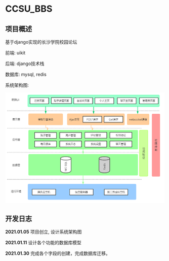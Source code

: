 # CCSU_BBS
## 项目概述

基于django实现的长沙学院校园论坛

前端: uikit

后端: django技术栈

数据库: mysql, redis

系统架构图:

![image-20210105123336956](docs/assets/image-20210105123336956.png)

## 开发日志

**2021.01.05** 项目创立, 设计系统架构图

**2021.01.11** 设计各个功能的数据库模型

**2021.01.30** 完成各个字段的创建，完成数据库迁移。